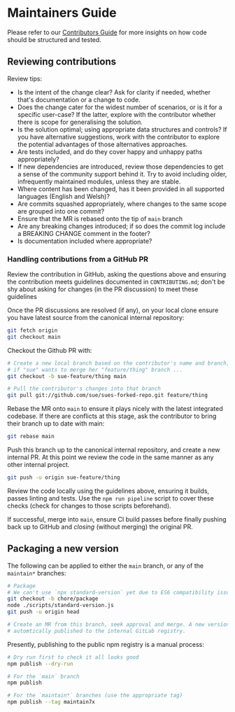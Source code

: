# Maintainers Guide

Please refer to our [Contributors Guide](docs/contributors/index.md) for more insights on how code should be structured and tested.


## Reviewing contributions

Review tips:

* Is the intent of the change clear? Ask for clarity if needed, whether that's documentation or a change to code.
* Does the change cater for the widest number of scenarios, or is it for a specific user-case? If the latter, explore with the contributor whether there is scope for generalising the solution.
* Is the solution optimal; using appropriate data structures and controls? If you have alternative suggestions, work with the contributor to explore the potential advantages of those alternatives approaches.
* Are tests included, and do they cover happy and unhappy paths appropriately?
* If new dependencies are introduced, review those dependencies to get a sense of the community support behind it. Try to avoid including older, infrequently maintained modules, unless they are stable.
* Where content has been changed, has it been provided in all supported languages (English and Welsh)?
* Are commits squashed appropriately, where changes to the same scope are grouped into one commit?
* Ensure that the MR is rebased onto the tip of `main` branch
* Are any breaking changes introduced; if so does the commit log include a BREAKING CHANGE comment in the footer?
* Is documentation included where appropriate?


### Handling contributions from a GitHub PR

Review the contribution in GitHub, asking the questions above and ensuring the contribution meets guidelines documented in `CONTRIBUTING.md`; don't be shy about asking for changes (in the PR discussion) to meet these guidelines

Once the PR discussions are resolved (if any), on your local clone ensure you have latest source from the canonical internal repository:

```bash
git fetch origin
git checkout main
```

Checkout the Github PR with:

```bash
# Create a new local branch based on the contributor's name and branch, e.g.
# if "sue" wants to merge her "feature/thing" branch ...
git checkout -b sue-feature/thing main

# Pull the contributor's changes into that branch
git pull git://github.com/sue/sues-forked-repo.git feature/thing
```

Rebase the MR onto `main` to ensure it plays nicely with the latest integrated codebase. If there are conflicts at this stage, ask the contributor to bring their branch up to date with main:

```bash
git rebase main
```

Push this branch up to the canonical internal repository, and create a new internal PR. At this point we review the code in the same manner as any other internal project.

```bash
git push -u origin sue-feature/thing
```

Review the code locally using the guidelines above, ensuring it builds, passes linting and tests. Use the `npm run pipeline` script to cover these checks (check for changes to those scripts beforehand).

If successful, merge into `main`, ensure CI build passes before finally pushing back up to GitHub and _closing_ (without merging) the original PR.


## Packaging a new version

The following can be applied to either the `main` branch, or any of the `maintain*` branches:

```bash
# Package
# We can't use `npx standard-version` yet due to ES6 compatibility issues
git checkout -b chore/package
node ./scripts/standard-version.js
git push -u origin head

# Create an MR from this branch, seek approval and merge. A new version will be
# automtically published to the internal GitLab registry.
```

Presently, publishing to the public npm registry is a manual process:

```bash
# Dry run first to check it all looks good
npm publish --dry-run

# For the `main` branch
npm publish

# For the `maintain*` branches (use the appropriate tag)
npm publish --tag maintain7x
```
